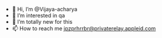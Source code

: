 - 👋 Hi, I’m @Vijaya-acharya
- 👀 I’m interested in qa
- 🌱 I’m totally new for this
- 📫 How to reach me jpzprhrrbr@privaterelay.appleid.com

<!---
Vijaya-acharya/Vijaya-acharya is a ✨ special ✨ repository because its `README.md` (this file) appears on your GitHub profile.
You can click the Preview link to take a look at your changes.
--->
